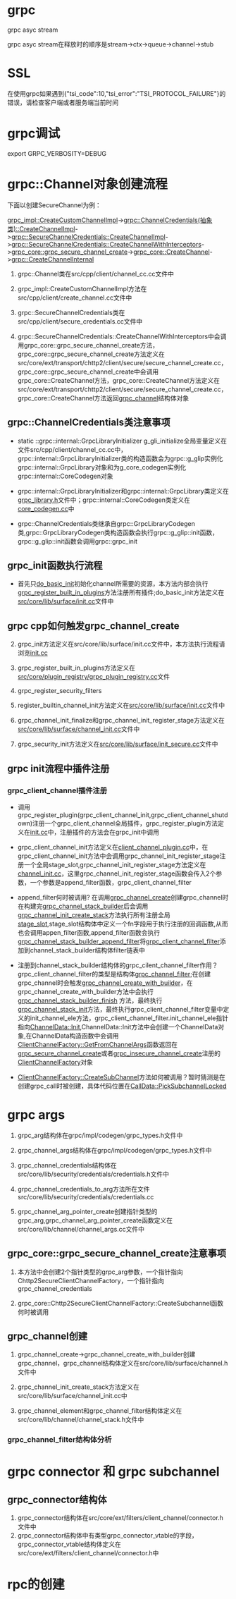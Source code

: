 # grpc
grpc asyc stream

grpc asyc stream在释放时的顺序是stream->ctx->queue->channel->stub

# SSL
在使用grpc如果遇到{"tsi_code":10,"tsi_error":"TSI_PROTOCOL_FAILURE"}的错误，请检查客户端或者服务端当前时间

# grpc调试
export GRPC_VERBOSITY=DEBUG

# grpc::Channel对象创建流程

下面以创建SecureChannel为例：

[grpc_impl::CreateCustomChannelImpl](https://github.com/grpc/grpc/blob/master/src/cpp/client/create_channel.cc)->[grpc::ChannelCredentials(抽象类)::CreateChannelImpl](https://github.com/grpc/grpc/blob/master/include/grpcpp/security/credentials_impl.h)->[grpc::SecureChannelCredentials::CreateChannelImpl](https://github.com/grpc/grpc/blob/master/src/cpp/client/secure_credentials.cc)->[grpc::SecureChannelCredentials::CreateChannelWithInterceptors](https://github.com/grpc/grpc/blob/master/src/cpp/client/secure_credentials.cc)->[grpc_core::grpc_secure_channel_create](https://github.com/grpc/grpc/blob/master/src/core/ext/transport/chttp2/client/secure/secure_channel_create.cc)->[grpc_core::CreateChannel](https://github.com/grpc/grpc/blob/master/src/core/ext/transport/chttp2/client/secure/secure_channel_create.cc)->[grpc::CreateChannelInternal](https://github.com/grpc/grpc/blob/master/src/cpp/client/create_channel_internal.cc)

1. grpc::Channel类在src/cpp/client/channel_cc.cc文件中

2. grpc_impl::CreateCustomChannelImpl方法在src/cpp/client/create_channel.cc文件中

3. grpc::SecureChannelCredentials类在src/cpp/client/secure_credentials.cc文件中

4. grpc::SecureChannelCredentials::CreateChannelWithInterceptors中会调用grpc_core::grpc_secure_channel_create方法，grpc_core::grpc_secure_channel_create方法定义在src/core/ext/transport/chttp2/client/secure/secure_channel_create.cc，grpc_core::grpc_secure_channel_create中会调用grpc_core::CreateChannel方法，grpc_core::CreateChannel方法定义在src/core/ext/transport/chttp2/client/secure/secure_channel_create.cc，grpc_core::CreateChannel方法返回[grpc_channel](https://github.com/grpc/grpc/blob/master/src/core/lib/surface/channel.h)结构体对象

## grpc::ChannelCredentials类注意事项

* static ::grpc::internal::GrpcLibraryInitializer g_gli_initialize全局变量定义在文件src/cpp/client/channel_cc.cc中，grpc::internal::GrpcLibraryInitializer类的构造函数会为grpc::g_glip实例化grpc::internal::GrpcLibrary对象和为g_core_codegen实例化grpc::internal::CoreCodegen对象

* grpc::internal::GrpcLibraryInitializer和grpc::internal::GrpcLibrary类定义在[grpc_library.h](https://github.com/grpc/grpc/blob/master/include/grpcpp/impl/grpc_library.h)文件中；grpc::internal::CoreCodegen类定义在[core_codegen.cc](https://github.com/grpc/grpc/blob/master/src/cpp/common/core_codegen.cc)中

* grpc::ChannelCredentials类继承自grpc::GrpcLibraryCodegen类,grpc::GrpcLibraryCodegen类构造函数会执行grpc::g_glip::init函数，grpc::g_glip::init函数会调用grpc::grpc_init


## grpc_init函数执行流程
* 首先只[do_basic_init](https://github.com/grpc/grpc/blob/master/src/core/lib/surface/init.cc)初始化channel所需要的资源，本方法内部会执行[grpc_register_built_in_plugins](https://github.com/grpc/grpc/blob/master/src/core/plugin_registry/grpc_plugin_registry.cc)方法注册所有插件;do_basic_init方法定义在[src/core/lib/surface/init.cc](https://github.com/grpc/grpc/blob/master/src/core/lib/surface/init.cc)文件中
## grpc cpp如何触发grpc_channel_create

2. grpc_init方法定义在src/core/lib/surface/init.cc文件中，本方法执行流程请浏览[init.cc](https://github.com/grpc/grpc/blob/master/src/core/lib/surface/init.cc)

3. grpc_register_built_in_plugins方法定义在[src/core/plugin_registry/grpc_plugin_registry.cc](https://github.com/grpc/grpc/blob/master/src/core/plugin_registry/grpc_plugin_registry.cc)文件

4. grpc_register_security_filters

5. register_builtin_channel_init方法定义在[src/core/lib/surface/init.cc](https://github.com/grpc/grpc/blob/master/src/core/lib/surface/init.cc)文件中

6. grpc_channel_init_finalize和grpc_channel_init_register_stage方法定义在[src/core/lib/surface/channel_init.cc](https://github.com/grpc/grpc/blob/master/src/core/lib/surface/channel_init.cc)文件中

7. grpc_security_init方法定义在[src/core/lib/surface/init_secure.cc](https://github.com/grpc/grpc/blob/master/src/core/lib/surface/init_secure.cc)文件中


## grpc init流程中插件注册

### grpc_client_channel插件注册

* 调用grpc_register_plugin(grpc_client_channel_init,grpc_client_channel_shutdown)注册一个grpc_client_channel全局插件，grpc_register_plugin方法定义在[init.cc](https://github.com/grpc/grpc/blob/master/src/core/lib/surface/init.cc)中，注册插件的方法会在grpc_init中调用

* grpc_client_channel_init方法定义在[client_channel_plugin.cc](https://github.com/grpc/grpc/blob/master/src/core/ext/filters/client_channel/client_channel_plugin.cc)中，在grpc_client_channel_init方法中会调用grpc_channel_init_register_stage注册一个全局stage_slot,grpc_channel_init_register_stage方法定义在[channel_init.cc](https://github.com/grpc/grpc/blob/master/src/core/lib/surface/channel_init.cc)，这里grpc_channel_init_register_stage函数会传入2个参数，一个参数是append_filter函数，grpc_client_channel_filter

* append_filter何时被调用? 在调用[grpc_channel_create](https://github.com/grpc/grpc/blob/master/src/core/lib/surface/channel.cc)创建grpc_channel时在构建完[grpc_channel_stack_builder](https://github.com/grpc/grpc/blob/master/src/core/lib/channel/channel_stack_builder.h)后会调用[grpc_channel_init_create_stack](https://github.com/grpc/grpc/blob/master/src/core/lib/surface/channel_init.cc)方法执行所有注册全局[stage_slot](https://github.com/grpc/grpc/blob/master/src/core/lib/surface/channel_init.cc),stage_slot结构体中定义一个fn字段用于执行注册的回调函数,从而也会调用appen_filter函数,append_filter函数会执行[grpc_channel_stack_builder_append_filter](https://github.com/grpc/grpc/blob/master/src/core/lib/channel/channel_stack_builder.cc)将[grpc_client_channel_filter](https://github.com/grpc/grpc/blob/master/src/core/ext/filters/client_channel/client_channel.cc)添加到channel_stack_builder结构体filter链表中

* 注册到channel_stack_builder结构体的grpc_cilent_channel_filter作用？grpc_client_channel_filter的类型是结构体[grpc_channel_filter](https://github.com/grpc/grpc/blob/master/src/core/ext/filters/http/client/http_client_filter.cc);在创建grpc_channel时会触发[grpc_channel_create_with_builder](https://github.com/grpc/grpc/blob/master/src/core/lib/surface/channel.cc)，在grpc_channel_create_with_builder方法中会执行[grpc_channel_stack_builder_finish](https://github.com/grpc/grpc/blob/master/src/core/lib/channel/channel_stack_builder.cc)
方法，最终执行[grpc_channel_stack_init](https://github.com/grpc/grpc/blob/master/src/core/lib/channel/channel_stack.cc)方法，最终执行grpc_client_channel_filter变量中定义的init_channel_ele方法，grpc_client_channel_filter.init_channel_ele指针指向[ChannelData::Init](https://github.com/grpc/grpc/blob/master/src/core/ext/filters/client_channel/client_channel.cc),ChannelData::Init方法中会创建一个ChannelData对象,在ChannelData构造函数中会调用[ClientChannelFactory::GetFromChannelArgs](https://github.com/grpc/grpc/blob/master/src/core/ext/filters/client_channel/client_channel_factory.cc)函数返回在[grpc_secure_channel_create](https://github.com/grpc/grpc/blob/master/src/core/ext/transport/chttp2/client/secure/secure_channel_create.cc)或者[grpc_insecure_channel_create](https://github.com/grpc/grpc/blob/master/src/core/ext/transport/chttp2/client/secure/secure_channel_create.cc)注册的[ClientChannelFactory](https://github.com/grpc/grpc/blob/master/src/core/ext/filters/client_channel/client_channel_factory.h)对象

* [ClientChannelFactory::CreateSubChannel](https://github.com/grpc/grpc/blob/master/src/core/ext/filters/client_channel/client_channel_factory.h)方法如何被调用？暂时猜测是在创建grpc_call时被创建，具体代码位置在[CallData::PickSubchannelLocked](https://github.com/grpc/grpc/blob/master/src/core/lib/transport/connectivity_state.cc)

# grpc args

1. grpc_arg结构体在grpc/impl/codegen/grpc_types.h文件中

2. grpc_channel_args结构体在grpc/impl/codegen/grpc_types.h文件中

3. grpc_channel_credentials结构体在src/core/lib/security/credentials/credentials.h文件中

4. grpc_channel_credentials_to_arg方法所在文件src/core/lib/security/credentials/credentials.cc

5. grpc_channel_arg_pointer_create创建指针类型的grpc_arg,grpc_channel_arg_pointer_create函数定义在src/core/lib/channel/channel_args.cc文件中



## grpc_core::grpc_secure_channel_create注意事项

1. 本方法中会创建2个指针类型的grpc_arg参数，一个指针指向Chttp2SecureClientChannelFactory，一个指针指向grpc_channel_credentials

2. grpc_core::Chttp2SecureClientChannelFactory::CreateSubchannel函数何时被调用

## grpc_channel创建

1. grpc_channel_create->grpc_channel_create_with_builder创建grpc_channel，grpc_channel结构体定义在src/core/lib/surface/channel.h文件中

2. grpc_channel_init_create_stack方法定义在src/core/lib/surface/channel_init.cc中

3. grpc_channel_element和grpc_channel_filter结构体定义在src/core/lib/channel/channel_stack.h文件中

### grpc_channel_filter结构体分析




# grpc connector 和 grpc subchannel

## grpc_connector结构体

1. grpc_connector结构体在src/core/ext/filters/client_channel/connector.h文件中
2. grpc_connector结构体中有类型grpc_connector_vtable的字段，grpc_connector_vtable结构体定义在src/core/ext/filters/client_channel/connector.h中

# rpc的创建


